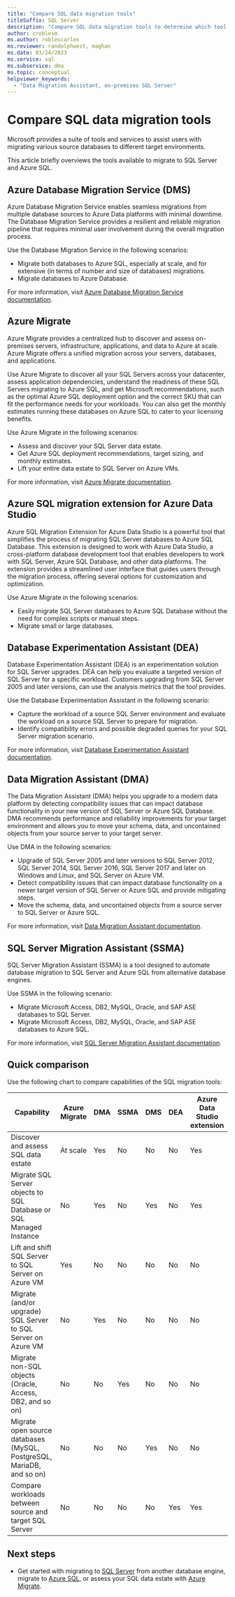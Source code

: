 ```yaml
---
title: "Compare SQL data migration tools"
titleSuffix: SQL Server
description: "Compare SQL data migration tools to determine which tool best suits your business needs, such as Data Migration Assistant (DMA), Azure Migrate, Azure Database Migration Service, SQL Server Migration Assistant (SSMA), Database Experimentation Assistant (DEA). "
author: croblesm
ms.author: roblescarlos
ms.reviewer: randolphwest, maghan
ms.date: 03/24/2023
ms.service: sql
ms.subservice: dma
ms.topic: conceptual
helpviewer_keywords:
  - "Data Migration Assistant, on-premises SQL Server"
---
```


# Compare SQL data migration tools

Microsoft provides a suite of tools and services to assist users with migrating various source databases to different target environments.

This article briefly overviews the tools available to migrate to SQL Server and Azure SQL.

## Azure Database Migration Service (DMS)

Azure Database Migration Service enables seamless migrations from multiple database sources to Azure Data platforms with minimal downtime. The Database Migration Service provides a resilient and reliable migration pipeline that requires minimal user involvement during the overall migration process.

Use the Database Migration Service in the following scenarios:

- Migrate both databases to Azure SQL, especially at scale, and for extensive (in terms of number and size of databases) migrations.
- Migrate databases to Azure Database.

For more information, visit [Azure Database Migration Service documentation](/azure/dms/).

## Azure Migrate

Azure Migrate provides a centralized hub to discover and assess on-premises servers, infrastructure, applications, and data to Azure at scale. Azure Migrate offers a unified migration across your servers, databases, and applications.

Use Azure Migrate to discover all your SQL Servers across your datacenter, assess application dependencies, understand the readiness of these SQL Servers migrating to Azure SQL, and get Microsoft recommendations, such as the optimal Azure SQL deployment option and the correct SKU that can fit the performance needs for your workloads. You can also get the monthly estimates running these databases on Azure SQL to cater to your licensing benefits.

Use Azure Migrate in the following scenarios:

- Assess and discover your SQL Server data estate.
- Get Azure SQL deployment recommendations, target sizing, and monthly estimates.
- Lift your entire data estate to SQL Server on Azure VMs.

For more information, visit [Azure Migrate documentation](/azure/migrate/).

## Azure SQL migration extension for Azure Data Studio

Azure SQL Migration Extension for Azure Data Studio is a powerful tool that simplifies the process of migrating SQL Server databases to Azure SQL Database. This extension is designed to work with Azure Data Studio, a cross-platform database development tool that enables developers to work with SQL Server, Azure SQL Database, and other data platforms. The extension provides a streamlined user interface that guides users through the migration process, offering several options for customization and optimization.

Use Azure Migrate in the following scenarios:

- Easily migrate SQL Server databases to Azure SQL Database without the need for complex scripts or manual steps.
- Migrate small or large databases.

## Database Experimentation Assistant (DEA)

Database Experimentation Assistant (DEA) is an experimentation solution for SQL Server upgrades. DEA can help you evaluate a targeted version of SQL Server for a specific workload. Customers upgrading from SQL Server 2005 and later versions, can use the analysis metrics that the tool provides.

Use the Database Experimentation Assistant in the following scenario:

- Capture the workload of a source SQL Server environment and evaluate the workload on a source SQL Server to prepare for migration.
- Identify compatibility errors and possible degraded queries for your SQL Server migration scenario.

For more information, visit [Database Experimentation Assistant documentation](../../dea/database-experimentation-assistant-overview.md).

## Data Migration Assistant (DMA)

The Data Migration Assistant (DMA) helps you upgrade to a modern data platform by detecting compatibility issues that can impact database functionality in your new version of SQL Server or Azure SQL Database. DMA recommends performance and reliability improvements for your target environment and allows you to move your schema, data, and uncontained objects from your source server to your target server.

Use DMA in the following scenarios:

- Upgrade of SQL Server 2005 and later versions to SQL Server 2012, SQL Server 2014, SQL Server 2016, SQL Server 2017 and later on Windows and Linux, and SQL Server on Azure VM.
- Detect compatibility issues that can impact database functionality on a newer target version of SQL Server or Azure SQL and provide mitigating steps.
- Move the schema, data, and uncontained objects from a source server to SQL Server or Azure SQL.

For more information, visit [Data Migration Assistant documentation](../../dma/dma-overview.md).

## SQL Server Migration Assistant (SSMA)

SQL Server Migration Assistant (SSMA) is a tool designed to automate database migration to SQL Server and Azure SQL from alternative database engines.

Use SSMA in the following scenario:

- Migrate Microsoft Access, DB2, MySQL, Oracle, and SAP ASE databases to SQL Server.
- Migrate Microsoft Access, DB2, MySQL, Oracle, and SAP ASE databases to Azure SQL.

For more information, visit [SQL Server Migration Assistant documentation](../../ssma/sql-server-migration-assistant.md).

## Quick comparison

Use the following chart to compare capabilities of the SQL migration tools:

| Capability | Azure Migrate | DMA | SSMA | DMS | DEA | Azure Data Studio extension |
| ---------- | ------------- | --- | ---- | --- | --- | ----------------------------|
| Discover and assess SQL data estate | At scale | Yes | No | No | No | Yes |
| Migrate SQL Server objects to SQL Database or SQL Managed Instance | No | Yes | No | Yes | No | Yes |
| Lift and shift SQL Server to SQL Server on Azure VM | Yes | No | No | No | No | No |
| Migrate (and/or upgrade) SQL Server to SQL Server on Azure VM | No | Yes | No | No | No | No |
| Migrate non-SQL objects<br />(Oracle, Access, DB2, and so on) | No | No | Yes | No | No | No |
| Migrate open source databases<br />(MySQL, PostgreSQL, MariaDB, and so on) | No | No | No | Yes | No | No |
| Compare workloads between source and target SQL Server | No | No | No | No | Yes | Yes |

## Next steps

- Get started with migrating to [SQL Server](../../ssma/sql-server-migration-assistant.md) from another database engine, migrate to [Azure SQL](/azure/azure-sql/migration-guides/), or assess your SQL data estate with [Azure Migrate](/azure/migrate/how-to-create-azure-sql-assessment).
